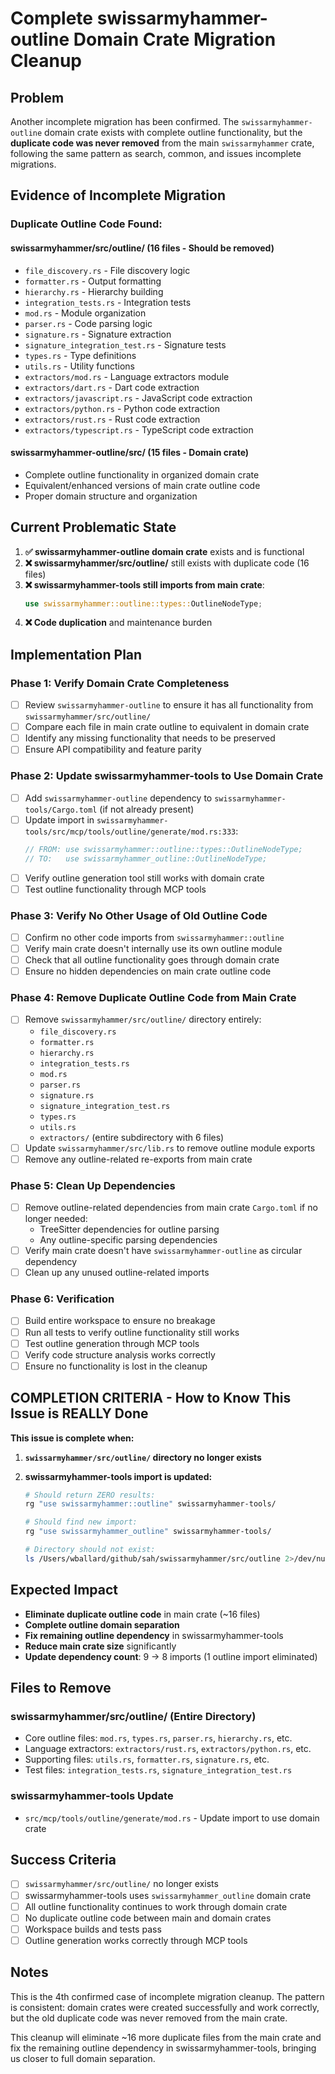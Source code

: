 # Complete swissarmyhammer-outline Domain Crate Migration Cleanup

## Problem
Another incomplete migration has been confirmed. The `swissarmyhammer-outline` domain crate exists with complete outline functionality, but the **duplicate code was never removed** from the main `swissarmyhammer` crate, following the same pattern as search, common, and issues incomplete migrations.

## Evidence of Incomplete Migration

### **Duplicate Outline Code Found:**

#### **swissarmyhammer/src/outline/** (16 files - Should be removed)
- `file_discovery.rs` - File discovery logic
- `formatter.rs` - Output formatting
- `hierarchy.rs` - Hierarchy building
- `integration_tests.rs` - Integration tests
- `mod.rs` - Module organization
- `parser.rs` - Code parsing logic
- `signature.rs` - Signature extraction
- `signature_integration_test.rs` - Signature tests
- `types.rs` - Type definitions
- `utils.rs` - Utility functions
- `extractors/mod.rs` - Language extractors module
- `extractors/dart.rs` - Dart code extraction
- `extractors/javascript.rs` - JavaScript code extraction
- `extractors/python.rs` - Python code extraction
- `extractors/rust.rs` - Rust code extraction
- `extractors/typescript.rs` - TypeScript code extraction

#### **swissarmyhammer-outline/src/** (15 files - Domain crate)
- Complete outline functionality in organized domain crate
- Equivalent/enhanced versions of main crate outline code
- Proper domain structure and organization

## Current Problematic State
1. **✅ swissarmyhammer-outline domain crate** exists and is functional
2. **❌ swissarmyhammer/src/outline/** still exists with duplicate code (16 files)
3. **❌ swissarmyhammer-tools still imports from main crate**:
   ```rust
   use swissarmyhammer::outline::types::OutlineNodeType;
   ```
4. **❌ Code duplication** and maintenance burden

## Implementation Plan

### Phase 1: Verify Domain Crate Completeness
- [ ] Review `swissarmyhammer-outline` to ensure it has all functionality from `swissarmyhammer/src/outline/`
- [ ] Compare each file in main crate outline to equivalent in domain crate
- [ ] Identify any missing functionality that needs to be preserved
- [ ] Ensure API compatibility and feature parity

### Phase 2: Update swissarmyhammer-tools to Use Domain Crate
- [ ] Add `swissarmyhammer-outline` dependency to `swissarmyhammer-tools/Cargo.toml` (if not already present)
- [ ] Update import in `swissarmyhammer-tools/src/mcp/tools/outline/generate/mod.rs:333`:
   ```rust
   // FROM: use swissarmyhammer::outline::types::OutlineNodeType;
   // TO:   use swissarmyhammer_outline::OutlineNodeType;
   ```
- [ ] Verify outline generation tool still works with domain crate
- [ ] Test outline functionality through MCP tools

### Phase 3: Verify No Other Usage of Old Outline Code
- [ ] Confirm no other code imports from `swissarmyhammer::outline`
- [ ] Verify main crate doesn't internally use its own outline module
- [ ] Check that all outline functionality goes through domain crate
- [ ] Ensure no hidden dependencies on main crate outline code

### Phase 4: Remove Duplicate Outline Code from Main Crate
- [ ] Remove `swissarmyhammer/src/outline/` directory entirely:
  - `file_discovery.rs`
  - `formatter.rs`
  - `hierarchy.rs`
  - `integration_tests.rs`
  - `mod.rs`
  - `parser.rs`
  - `signature.rs`
  - `signature_integration_test.rs`
  - `types.rs`
  - `utils.rs`
  - `extractors/` (entire subdirectory with 6 files)
- [ ] Update `swissarmyhammer/src/lib.rs` to remove outline module exports
- [ ] Remove any outline-related re-exports from main crate

### Phase 5: Clean Up Dependencies
- [ ] Remove outline-related dependencies from main crate `Cargo.toml` if no longer needed:
  - TreeSitter dependencies for outline parsing
  - Any outline-specific parsing dependencies
- [ ] Verify main crate doesn't have `swissarmyhammer-outline` as circular dependency
- [ ] Clean up any unused outline-related imports

### Phase 6: Verification
- [ ] Build entire workspace to ensure no breakage
- [ ] Run all tests to verify outline functionality still works
- [ ] Test outline generation through MCP tools
- [ ] Verify code structure analysis works correctly
- [ ] Ensure no functionality is lost in the cleanup

## COMPLETION CRITERIA - How to Know This Issue is REALLY Done

**This issue is complete when:**

1. **`swissarmyhammer/src/outline/` directory no longer exists**

2. **swissarmyhammer-tools import is updated:**
   ```bash
   # Should return ZERO results:
   rg "use swissarmyhammer::outline" swissarmyhammer-tools/
   
   # Should find new import:
   rg "use swissarmyhammer_outline" swissarmyhammer-tools/
   
   # Directory should not exist:
   ls /Users/wballard/github/sah/swissarmyhammer/src/outline 2>/dev/null || echo "Directory removed successfully"
   ```

## Expected Impact
- **Eliminate duplicate outline code** in main crate (~16 files)
- **Complete outline domain separation** 
- **Fix remaining outline dependency** in swissarmyhammer-tools
- **Reduce main crate size** significantly
- **Update dependency count**: 9 → 8 imports (1 outline import eliminated)

## Files to Remove

### swissarmyhammer/src/outline/ (Entire Directory)
- Core outline files: `mod.rs`, `types.rs`, `parser.rs`, `hierarchy.rs`, etc.
- Language extractors: `extractors/rust.rs`, `extractors/python.rs`, etc.
- Supporting files: `utils.rs`, `formatter.rs`, `signature.rs`, etc.
- Test files: `integration_tests.rs`, `signature_integration_test.rs`

### swissarmyhammer-tools Update
- `src/mcp/tools/outline/generate/mod.rs` - Update import to use domain crate

## Success Criteria
- [ ] `swissarmyhammer/src/outline/` no longer exists
- [ ] swissarmyhammer-tools uses `swissarmyhammer_outline` domain crate
- [ ] All outline functionality continues to work through domain crate
- [ ] No duplicate outline code between main and domain crates
- [ ] Workspace builds and tests pass
- [ ] Outline generation works correctly through MCP tools

## Notes
This is the 4th confirmed case of incomplete migration cleanup. The pattern is consistent: domain crates were created successfully and work correctly, but the old duplicate code was never removed from the main crate.

This cleanup will eliminate ~16 more duplicate files from the main crate and fix the remaining outline dependency in swissarmyhammer-tools, bringing us closer to full domain separation.
